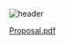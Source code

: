 ![header](https://capsule-render.vercel.app/api?type=transparent&color=auto&fontColor=E88245&section=header&text=Whats%20Your%20TEAM&fontSize=60&fontAlign=50)

[Proposal.pdf](https://github.com/WhatsYourTEAM/.github/files/10013646/BI.2nd.proposal.1.pdf)


